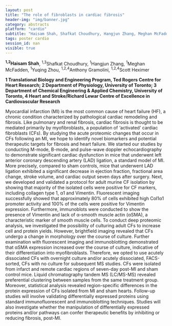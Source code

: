 ```yaml
---
layout: post
title: "The role of fibroblasts in cardiac fibrosis"
header-img: "img/banner.jpg"
category: abstracts
platform: "cardio"
subtitle: "Haisam Shah, Shafkat Choudhury, Hangjun Zhang, Meghan McFadden, Yuqing Zhou, Anthony Gramolini, Scott Heximer"
tags: poster cardio
session_id: nan
visible: true
---
```

**<sup>1,2</sup>Haisam Shah**, <sup>1,3</sup>Shafkat Choudhury, <sup>1</sup>Hangjun Zhang, <sup>1</sup>Meghan McFadden, <sup>1</sup>Yuqing Zhou, <sup>1,2,4</sup>Anthony Gramolini, <sup>1,2,4</sup>Scott Heximer

__1 Translational Biology and Engineering Program, Ted Rogers Centre for Heart Research; 2 Department of Physiology, University of Toronto; 3 Department of Chemical Engineering & Applied Chemistry, University of Toronto, 4 Heart and Stroke/Richard Lewar Centre of Excellence in Cardiovascular Research__

Myocardial infarction (MI) is the most common cause of heart failure (HF), a chronic condition characterized by pathological cardiac remodeling and fibrosis. Like pulmonary and renal fibrosis, cardiac fibrosis is thought to be mediated primarily by myofibroblasts, a population of ‘activated’ cardiac fibroblasts (CFs). By studying the acute proteomic changes that occur in CFs following an MI, we hope to identify novel biomarkers and potential therapeutic targets for fibrosis and heart failure. We started our studies by conducting M-mode, B-mode, and pulse-wave doppler echocardiography to demonstrate significant cardiac dysfunction in mice that underwent left anterior coronary descending artery (LAD) ligation, a standard model of MI. More precisely, compared to sham controls, mice that underwent LAD ligation exhibited a significant decrease in ejection fraction, fractional area change, stroke volume, and cardiac output seven days after surgery. Next, we developed and validated a protocol for adult murine CF isolation by showing that majority of the isolated cells were positive for CF markers, including collagen type 1, α1 and Vimentin. Fluorescent imaging successfully showed that approximately 80% of cells exhibited high Col1α1 promoter activity and 100% of the cells were positive for Vimentin expression. Furthermore, immunoblots were conducted to show the presence of Vimentin and lack of α-smooth muscle actin (αSMA), a characteristic marker of smooth muscle cells. To conduct deep proteomic analysis, we investigated the possibility of culturing adult CFs to increase cell and protein yields. However, brightfield imaging revealed that CFs undergo a change in morphology over the course of culture. Further examination with fluorescent imaging and immunoblotting demonstrated that αSMA expression increased over the course of culture, indicative of their differentiation into myofibroblasts. Therefore, we opted to use acutely dissociated CFs with overnight culture and/or acutely dissociated, FACS-sorted, CFs with no culture for subsequent MS studies. CFs were isolated from infarct and remote cardiac regions of seven-day post-MI and sham control mice. Liquid chromatography tandem MS (LC/MS-MS) revealed preferential clustering between samples from the same treatment group. Moreover, statistical analysis revealed region-specific differences in the protein expression of CFs isolated from MI and sham hearts. Follow-up studies will involve validating differentially expressed proteins using standard immunofluorescent and immunoblotting techniques. Studies will also investigate whether the manipulation of differentially expressed proteins and/or pathways can confer therapeutic benefits by inhibiting or reducing fibrosis, post-MI.